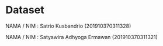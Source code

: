 # Dataset
NAMA / NIM : Satrio Kusbandrio (201910370311328)

NAMA / NIM : Satyawira Adhyoga Ermawan (201910370311321)
